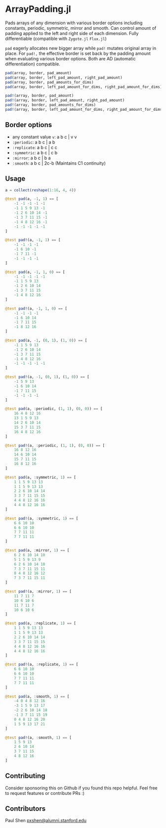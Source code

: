 # ArrayPadding.jl
 
Pads arrays of any dimension with various border options including constants, periodic, symmetric, mirror and smooth. Can control amount of padding applied to the left and right side of each dimension. Fully differentiable (compatible with `Zygote.jl` `Flux.jl`)

`pad` eagerly allocates new bigger array while `pad!` mutates original array in place. For `pad!,` the effective border is set back by the padding amount when evaluating various border options. Both are AD (automatic differentiation) compatible. 

```julia
pad(array, border, pad_amount)
pad(array, border, left_pad_amount, right_pad_amount)
pad(array, border, pad_amounts_for_dims)
pad(array, border, left_pad_amount_for_dims, right_pad_amount_for_dims)

pad!(array, border, pad_amount)
pad!(array, border, left_pad_amount, right_pad_amount)
pad!(array, border, pad_amounts_for_dims)
pad!(array, border, left_pad_amount_for_dims, right_pad_amount_for_dims)
```

## Border options
- any constant value `v`: a b c | v v
- `:periodic`: a b c | a b
- `:replicate`: a b c | c c
- `:symmetric`: a b c | c b
- `:mirror`: a b c | b a
- `:smooth`: a b c | 2c-b (Maintains C1 continuity)

## Usage
```julia
a = collect(reshape(1:16, 4, 4))

@test pad(a, -1, 1) == [
    -1 -1 -1 -1 -1
    -1 1 5 9 13 -1
    -1 2 6 10 14 -1
    -1 3 7 11 15 -1
    -1 4 8 12 16 -1
    -1 -1 -1 -1 -1
]

@test pad!(a, -1, 1) == [
    -1 -1 -1 -1
    -1 6 10 -1
    -1 7 11 -1
    -1 -1 -1 -1
]

@test pad(a, -1, 1, 0) == [
    -1 -1 -1 -1 -1
    -1 1 5 9 13
    -1 2 6 10 14
    -1 3 7 11 15
    -1 4 8 12 16
]

@test pad!(a, -1, 1, 0) == [
    -1 -1 -1 -1
    -1 6 10 14
    -1 7 11 15
    -1 8 12 16
]

@test pad(a, -1, (0, 1), (1, 0)) == [
    -1 1 5 9 13
    -1 2 6 10 14
    -1 3 7 11 15
    -1 4 8 12 16
    -1 -1 -1 -1 -1
]

@test pad!(a, -1, (0, 1), (1, 0)) == [
    -1 5 9 13
    -1 6 10 14
    -1 7 11 15
    -1 -1 -1 -1
]

@test pad(a, :periodic, (1, 1), (0, 0)) == [
    16 4 8 12 16
    13 1 5 9 13
    14 2 6 10 14
    15 3 7 11 15
    16 4 8 12 16
]

@test pad!(a, :periodic, (1, 1), (0, 0)) == [
    16 8 12 16
    14 6 10 14
    15 7 11 15
    16 8 12 16
]

@test pad(a, :symmetric, 1) == [
    1 1 5 9 13 13
    1 1 5 9 13 13
    2 2 6 10 14 14
    3 3 7 11 15 15
    4 4 8 12 16 16
    4 4 8 12 16 16
]

@test pad!(a, :symmetric, 1) == [
    6 6 10 10
    6 6 10 10
    7 7 11 11
    7 7 11 11
]

@test pad(a, :mirror, 1) == [
    6 2 6 10 14 10
    5 1 5 9 13 9
    6 2 6 10 14 10
    7 3 7 11 15 11
    8 4 8 12 16 12
    7 3 7 11 15 11
]

@test pad!(a, :mirror, 1) == [
    11 7 11 7
    10 6 10 6
    11 7 11 7
    10 6 10 6
]

@test pad(a, :replicate, 1) == [
    1 1 5 9 13 13
    1 1 5 9 13 13
    2 2 6 10 14 14
    3 3 7 11 15 15
    4 4 8 12 16 16
    4 4 8 12 16 16
]

@test pad!(a, :replicate, 1) == [
    6 6 10 10
    6 6 10 10
    7 7 11 11
    7 7 11 11
]

@test pad(a, :smooth, 1) == [
    -4 0 4 8 12 16
    -3 1 5 9 13 17
    -2 2 6 10 14 18
    -1 3 7 11 15 19
    0 4 8 12 16 20
    1 5 9 13 17 21
]

@test pad!(a, :smooth, 1) == [
    1 5 9 13
    2 6 10 14
    3 7 11 15
    4 8 12 16
]
```
## Contributing
Consider sponsoring this on Github if you found this repo helpful. Feel free to request features or contribute PRs :)
## Contributors
Paul Shen <pxshen@alumni.stanford.edu>
